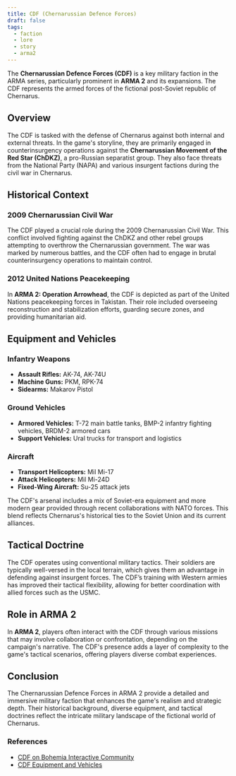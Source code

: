 ```yaml
---
title: CDF (Chernarussian Defence Forces)
draft: false
tags:
  - faction
  - lore
  - story
  - arma2
---
```

The **Chernarussian Defence Forces (CDF)** is a key military faction in the ARMA series, particularly prominent in **ARMA 2** and its expansions. The CDF represents the armed forces of the fictional post-Soviet republic of Chernarus.

## Overview

The CDF is tasked with the defense of Chernarus against both internal and external threats. In the game's storyline, they are primarily engaged in counterinsurgency operations against the **Chernarussian Movement of the Red Star (ChDKZ)**, a pro-Russian separatist group. They also face threats from the National Party (NAPA) and various insurgent factions during the civil war in Chernarus.

## Historical Context

### 2009 Chernarussian Civil War
The CDF played a crucial role during the 2009 Chernarussian Civil War. This conflict involved fighting against the ChDKZ and other rebel groups attempting to overthrow the Chernarussian government. The war was marked by numerous battles, and the CDF often had to engage in brutal counterinsurgency operations to maintain control.

### 2012 United Nations Peacekeeping
In **ARMA 2: Operation Arrowhead**, the CDF is depicted as part of the United Nations peacekeeping forces in Takistan. Their role included overseeing reconstruction and stabilization efforts, guarding secure zones, and providing humanitarian aid.

## Equipment and Vehicles

### Infantry Weapons
- **Assault Rifles:** AK-74, AK-74U
- **Machine Guns:** PKM, RPK-74
- **Sidearms:** Makarov Pistol

### Ground Vehicles
- **Armored Vehicles:** T-72 main battle tanks, BMP-2 infantry fighting vehicles, BRDM-2 armored cars
- **Support Vehicles:** Ural trucks for transport and logistics

### Aircraft
- **Transport Helicopters:** Mil Mi-17
- **Attack Helicopters:** Mil Mi-24D
- **Fixed-Wing Aircraft:** Su-25 attack jets

The CDF's arsenal includes a mix of Soviet-era equipment and more modern gear provided through recent collaborations with NATO forces. This blend reflects Chernarus's historical ties to the Soviet Union and its current alliances.

## Tactical Doctrine

The CDF operates using conventional military tactics. Their soldiers are typically well-versed in the local terrain, which gives them an advantage in defending against insurgent forces. The CDF’s training with Western armies has improved their tactical flexibility, allowing for better coordination with allied forces such as the USMC.

## Role in ARMA 2

In **ARMA 2**, players often interact with the CDF through various missions that may involve collaboration or confrontation, depending on the campaign's narrative. The CDF's presence adds a layer of complexity to the game's tactical scenarios, offering players diverse combat experiences.

## Conclusion

The Chernarussian Defence Forces in ARMA 2 provide a detailed and immersive military faction that enhances the game's realism and strategic depth. Their historical background, diverse equipment, and tactical doctrines reflect the intricate military landscape of the fictional world of Chernarus.

### References
- [CDF on Bohemia Interactive Community](https://community.bistudio.com/wiki/Chernarussian_Defence_Forces)
- [CDF Equipment and Vehicles](https://arma2.com)